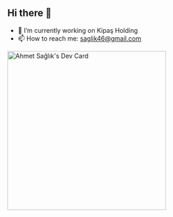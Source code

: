 ## Hi there 👋

- 🔭 I’m currently working on Kipaş Holding
- 📫 How to reach me: saglik46@gmail.com

<a href="https://app.daily.dev/ahmetsaglik"><img src="https://api.daily.dev/devcards/v2/jNgivaKQYJX7fbbquTZyD.png?type=default&r=6q8" width="356" alt="Ahmet Sağlık's Dev Card"/></a>

